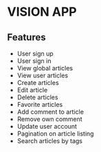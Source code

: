 # VISION APP

## Features

 * User sign up
 * User sign in
 * View global articles
 * View user articles
 * Create articles
 * Edit article
 * Delete articles
 * Favorite articles
 * Add comment to article
 * Remove own comment
 * Update user account
 * Pagination on article listing
 * Search articles by tags